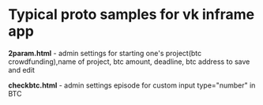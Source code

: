 # Typical proto samples for vk inframe app

**2param.html** - admin settings for starting one's project(btc crowdfunding),name of project, btc amount, deadline, btc address to save and edit

**checkbtc.html** - admin settings episode for custom input type="number" in BTC

